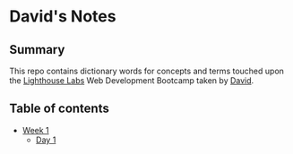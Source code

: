 # David's Notes 

## Summary 

This repo contains dictionary words for concepts and terms touched upon the [Lighthouse Labs](https://www.lighthouselabs.ca) Web Development Bootcamp taken by [David](https://github.com/DavidGir).

## Table of contents 

* [Week 1](/Week_1)
  * [Day 1](/Week_1/Day_1)